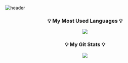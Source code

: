  
![header](https://capsule-render.vercel.app/api?type=waving&color=auto&height=200&section=header&text=Hello!&fontSize=50&animation=twinkling)


<h3 align="center">💡 My Most Used Languages 💡</h3>
<p align="center">
  <a href="https://github.com/DoKkangs">
    <img align="center" src="https://github-readme-stats.vercel.app/api/top-langs/?username=DoKkangs&layout=compact&show_icons=true&show_owner=true&hide_title=true&theme=vue&hide=HTML" />
  </a>
</p>
<h3 align="center">💡 My Git Stats 💡</h3>
<p align="center">
  <a href="https://github.com/DoKkangs">
    <img align="center" src="https://github-readme-stats.vercel.app/api?username=DoKkangs&hide=${가릴항목}&hide_title=${타이틀숨김}&show_icons=${깃아이콘표시}&include_all_commits=true&theme=vue" />
  </a>
</p>




<!--
**DoKkangs/DoKkangs** is a ✨ _special_ ✨ repository because its `README.md` (this file) appears on your GitHub profile.
![header](https://capsule-render.vercel.app/api?type=${배경타입}&color=auto&height=${높이}&section=header&text=${텍스트}&fontSize=${글자크기}&animation=${텍스트 효과})
Here are some ideas to get you started:
- 🔭 I’m currently working on ...
- 🌱 I’m currently learning ...
- 👯 I’m looking to collaborate on ...
- 🤔 I’m looking for help with ...
- 💬 Ask me about ...
- 📫 How to reach me: ...
- 😄 Pronouns: ...
- ⚡ Fun fact: ...
-->
